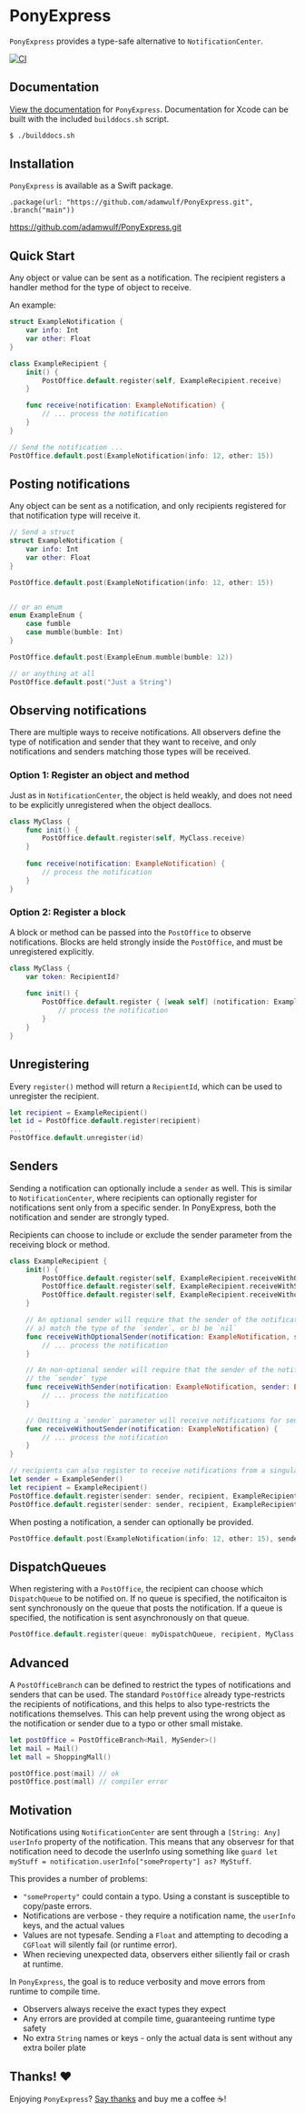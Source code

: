 # PonyExpress

`PonyExpress` provides a type-safe alternative to `NotificationCenter`.

[![CI](https://github.com/adamwulf/PonyExpress/actions/workflows/swift.yml/badge.svg)](https://github.com/adamwulf/PonyExpress/actions/workflows/swift.yml)

## Documentation

[View the documentation](https://adamwulf.github.io/PonyExpress/documentation/ponyexpress/) for `PonyExpress`. Documentation for Xcode
can be built with the included `builddocs.sh` script.

```bash
$ ./builddocs.sh
```

## Installation

`PonyExpress` is available as a Swift package.

```
.package(url: "https://github.com/adamwulf/PonyExpress.git", .branch("main"))
```

https://github.com/adamwulf/PonyExpress.git

## Quick Start

Any object or value can be sent as a notification. The recipient registers a handler
method for the type of object to receive.

An example:

```swift
struct ExampleNotification {
    var info: Int
    var other: Float
}

class ExampleRecipient {
    init() {
        PostOffice.default.register(self, ExampleRecipient.receive)
    }

    func receive(notification: ExampleNotification) {
        // ... process the notification
    }
}

// Send the notification ...
PostOffice.default.post(ExampleNotification(info: 12, other: 15))
```

## Posting notifications

Any object can be sent as a notification, and only recipients registered for that notification type
will receive it.

```swift
// Send a struct
struct ExampleNotification {
    var info: Int
    var other: Float
}

PostOffice.default.post(ExampleNotification(info: 12, other: 15))


// or an enum
enum ExampleEnum {
    case fumble
    case mumble(bumble: Int)
}

PostOffice.default.post(ExampleEnum.mumble(bumble: 12))

// or anything at all
PostOffice.default.post("Just a String")
```

## Observing notifications

There are multiple ways to receive notifications. All observers define the type of notification and sender
that they want to receive, and only notifications and senders matching those types will be received.

### Option 1: Register an object and method

Just as in `NotificationCenter`, the object is held weakly, and does not need to
be explicitly unregistered when the object deallocs. 

```swift
class MyClass {
    func init() {
        PostOffice.default.register(self, MyClass.receive) 
    }
    
    func receive(notification: ExampleNotification) {
        // process the notification
    }
}
```

### Option 2: Register a block

A block or method can be passed into the ``PostOffice`` to observe notifications. Blocks
are held strongly inside the ``PostOffice``, and must be unregistered explicitly.

```swift
class MyClass {
    var token: RecipientId? 
    
    func init() {
        PostOffice.default.register { [weak self] (notification: ExampleNotification) in
            // process the notification
        }
    }
}
```

## Unregistering

Every `register()` method will return a `RecipientId`, which can be used to unregister the
recipient.


```swift
let recipient = ExampleRecipient()
let id = PostOffice.default.register(recipient)
...
PostOffice.default.unregister(id)
```

## Senders

Sending a notification can optionally include a `sender` as well. This is similar to `NotificationCenter`,
where recipients can optionally register for notifications sent only from a specific sender. In PonyExpress,
both the notification and sender are strongly typed.

Recipients can choose to include or exclude the sender parameter from the receiving block or method.

```swift
class ExampleRecipient {
    init() {
        PostOffice.default.register(self, ExampleRecipient.receiveWithOptionalSender)
        PostOffice.default.register(self, ExampleRecipient.receiveWithSender)
        PostOffice.default.register(self, ExampleRecipient.receiveWithoutSender)
    }

    // An optional sender will require that the sender of the notification either
    // a) match the type of the `sender`, or b) be `nil`
    func receiveWithOptionalSender(notification: ExampleNotification, sender: ExampleSender?) {
        // ... process the notification
    }

    // An non-optional sender will require that the sender of the notification either match
    // the `sender` type
    func receiveWithSender(notification: ExampleNotification, sender: ExampleSender) {
        // ... process the notification
    }

    // Omitting a `sender` parameter will receive notifications for senders of any type, even nil senders
    func receiveWithoutSender(notification: ExampleNotification) {
        // ... process the notification
    }
}

// recipients can also register to receive notifications from a singular exact-match sender
let sender = ExampleSender()
let recipient = ExampleRecipient()
PostOffice.default.register(sender: sender, recipient, ExampleRecipient.receiveWithSender) 
PostOffice.default.register(sender: sender, recipient, ExampleRecipient.receiveWithoutSender) 
```

When posting a notification, a sender can optionally be provided.

```swift
PostOffice.default.post(ExampleNotification(info: 12, other: 15), sender: sender)
```

## DispatchQueues

When registering with a ``PostOffice``, the recipient can choose which `DispatchQueue` to be notified on.
If no queue is specified, the notificaiton is sent synchronously on the queue that posts the notification. If
a queue is specified, the notification is sent asynchronously on that queue.

```swift
PostOffice.default.register(queue: myDispatchQueue, recipient, MyClass.receive) 
```

## Advanced

A `PostOfficeBranch` can be defined to restrict the types of notifications and senders that can be used.
The standard `PostOffice` already type-restricts the recipients of notifications, and this helps to also
type-restricts the notifications themselves. This can help prevent using the wrong object as the notification
or sender due to a typo or other small mistake.

```swift
let postOffice = PostOfficeBranch<Mail, MySender>()
let mail = Mail()
let mall = ShoppingMall()

postOffice.post(mail) // ok
postOffice.post(mall) // compiler error
```

## Motivation

Notifications using `NotificationCenter` are sent through a `[String: Any]` `userInfo` property of the 
notification. This means that any observesr for that notification need to decode the userInfo using
something like `guard let myStuff = notification.userInfo["someProperty"] as? MyStuff`.

This provides a number of problems:

- `"someProperty"` could contain a typo. Using a constant is susceptible to copy/paste errors.
- Notifications are verbose - they require a notification name, the `userInfo` keys, and the actual values
- Values are not typesafe. Sending a `Float` and attempting to decoding a `CGFloat` will silently fail (or runtime error).
- When recieving unexpected data, observers either siliently fail or crash at runtime.

In `PonyExpress`, the goal is to reduce verbosity and move errors from runtime to compile time.

- Observers always receive the exact types they expect
- Any errors are provided at compile time, guaranteeing runtime type safety
- No extra `String` names or keys - only the actual data is sent without any extra boiler plate

## Thanks! ❤️

Enjoying `PonyExpress`? [Say thanks](https://github.com/sponsors/adamwulf) and buy me a coffee ☕️!
